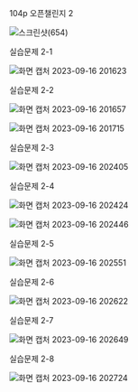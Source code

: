 104p 오픈챌린지 2

![스크린샷(654)](https://github.com/ks2019575010/webprograming/assets/48661594/e154bd91-739f-4899-bcb9-aa3170fc7ff9)

실습문제 2-1

![화면 캡처 2023-09-16 201623](https://github.com/ks2019575010/webprograming/assets/48661594/d97527d5-a0c0-464a-9028-73756c80c85c)

실습문제 2-2

![화면 캡처 2023-09-16 201657](https://github.com/ks2019575010/webprograming/assets/48661594/3865eb90-98ba-4dc6-aa19-cf363197103d)

![화면 캡처 2023-09-16 201715](https://github.com/ks2019575010/webprograming/assets/48661594/51ed0c7f-d764-4b8f-b5e1-846c6a9babc8)

실습문제 2-3

![화면 캡처 2023-09-16 202405](https://github.com/ks2019575010/webprograming/assets/48661594/794c41ab-2b7b-4cdf-9531-40de65e6ae5c)

실습문제 2-4

![화면 캡처 2023-09-16 202424](https://github.com/ks2019575010/webprograming/assets/48661594/8e1475c5-9367-4b16-bb23-84260b89c948)

![화면 캡처 2023-09-16 202446](https://github.com/ks2019575010/webprograming/assets/48661594/29654369-1c88-46bd-9704-ff8e791efa85)

실습문제 2-5

![화면 캡처 2023-09-16 202551](https://github.com/ks2019575010/webprograming/assets/48661594/9a31c398-9cfc-45c5-a48f-a5c70b951717)

실습문제 2-6

![화면 캡처 2023-09-16 202622](https://github.com/ks2019575010/webprograming/assets/48661594/6d9e63c7-5b24-400c-b7ad-e880b23f322d)

실습문제 2-7

![화면 캡처 2023-09-16 202649](https://github.com/ks2019575010/webprograming/assets/48661594/4994f627-2b44-4214-b37f-687cfaa3befc)

실습문제 2-8

![화면 캡처 2023-09-16 202724](https://github.com/ks2019575010/webprograming/assets/48661594/e8542ca1-a5ff-423f-9689-064fc80c2e5d)
